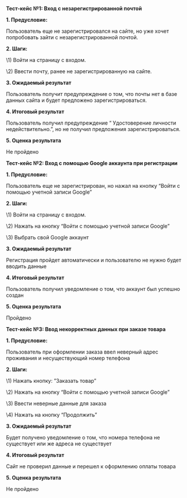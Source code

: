 ﻿**Тест-кейс №1: Вход с незарегистрированной почтой**

**1. Предусловие:** 

Пользователь еще не зарегистрировался на сайте, но уже хочет попробовать зайти с незарегистрированной почтой.

**2. Шаги:**

\1) Войти на страницу с входом\.

\2) Ввести почту, ранее не зарегистрированную на сайте\.

**3. Ожидаемый результат**

Пользователь получит предупреждение о том, что почты нет в базе данных сайта и будет предложено зарегистрироваться. 

**4. Итоговый результат**

Пользователь получил предупреждение “ Удостоверение личности недействительно.”, но не получил предложения зарегистрироваться.

**5. Оценка результата**

Не пройдено

**Тест-кейс №2: Вход с помощью Google аккаунта при регистрации**

**1. Предусловие:** 

Пользователь еще не зарегистрирован, но нажал на кнопку “Войти с помощью учетной записи Google”

**2. Шаги:**

\1) Войти на страницу с входом\.

\2) Нажать на кнопку “Войти с помощью учетной записи Google”

\3) Выбрать свой Google аккаунт

**3. Ожидаемый результат**

Регистрация пройдет автоматически и пользователю не нужно будет вводить данные

**4. Итоговый результат**

Пользователь получил уведомление о том, что аккаунт был успешно создан

**5. Оценка результата**

Пройдено






**Тест-кейс №3: Ввод некорректных данных при заказе товара**

**1. Предусловие:** 

Пользователь при оформлении заказа ввел неверный адрес проживания и несуществующий номер телефона

**2. Шаги:**

\1) Нажать кнопку: ”Заказать товар”

\2) Нажать на кнопку “Войти с помощью учетной записи Google”

\3) Ввести неверные данные для заказа

\4) Нажать на кнопку “Продолжить”

**3. Ожидаемый результат**

Будет получено уведомление о том, что номера телефона не существует или же адреса не существует

**4. Итоговый результат**

Сайт не проверил данные и перешел к оформлению оплаты товара

**5. Оценка результата**

Не пройдено



